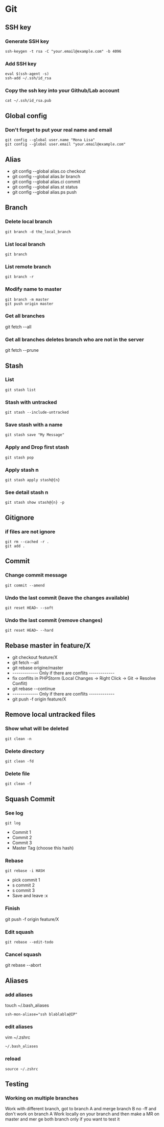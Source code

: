 # Git
## SSH key
### Generate SSH key
```ssh-keygen -t rsa -C "your.email@example.com" -b 4096```
### Add SSH key
```
eval $(ssh-agent -s)
ssh-add ~/.ssh/id_rsa
```
### Copy the ssh key into your Github/Lab account
```cat ~/.ssh/id_rsa.pub```
## Global config 
### Don't forget to put your real name and email 
```
git config --global user.name "Mona Lisa"
git config --global user.email "your.email@example.com"
```
## Alias
- git config --global alias.co checkout 
- git config --global alias.br branch 
- git config --global alias.ci commit 
- git config --global alias.st status 
- git config --global alias.ps push 
## Branch
### Delete local branch
```git branch -d the_local_branch```
### List local branch
```git branch```
### List remote branch
```git branch -r```
### Modify name to master
```
git branch -m master
git push origin master
```
### Get all branches
git fetch --all
### Get all branches deletes branch who are not in the server
git fetch --prune
## Stash
### List 
```git stash list```
### Stash with untracked
```git stash --include-untracked```
### Save stash with a name
```git stash save "My Message"```
### Apply and Drop first stash
```git stash pop```
### Apply stash n
```git stash apply stash@{n}```
### See detail stash n
```git stash show stash@{n} -p```
## Gitignore
### if files are not ignore
```
git rm --cached -r .
git add .
```
## Commit
### Change commit message
```git commit --amend```
### Undo the last commit (leave the changes available)
```git reset HEAD~ --soft```
### Undo the last commit (remove changes)
```git reset HEAD~ --hard```
## Rebase master in feature/X
- git checkout feature/X
- git fetch --all
- git rebase origine/master
- ------------- Only if there are conflits -------------
- fix conflits in PHPStorm (Local Changes -> Right Click -> Git -> Resolve Conflit)
- git rebase --continue
- ------------- Only if there are conflits -------------
- git push -f origin feature/X
## Remove local untracked files 
### Show what will be deleted
```git clean -n```
### Delete directory
```git clean -fd```
### Delete file
```git clean -f```
## Squash Commit
### See log
```git log```
- Commit 1
- Commit 2
- Commit 3
- Master Tag (choose this hash)
### Rebase
```git rebase -i HASH```
- pick commit 1
- s commit 2
- s commit 3
- Save and leave :x
### Finish
git push -f origin feature/X
### Edit squash
```git rebase --edit-todo```
### Cancel squash
git rebase --abort
## Aliases
### add aliases
touch ~/.bash_aliases
```
ssh-mon-aliase="ssh blablabla@IP"
```
### edit aliases
vim ~/.zshrc
```
~/.bash_aliases
```
### reload
```
source ~/.zshrc
```
## Testing
### Working on multiple branches
Work with different branch, got to branch A and merge branch B no -ff and don't work on branch A
Work locally on your branch and then make a MR on master and mer ge both branch only if you want to test it

